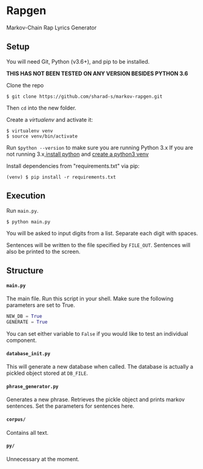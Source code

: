 

# Rapgen

Markov-Chain Rap Lyrics Generator

## Setup

You will need Git, Python (v3.6+), and pip to be installed.

**THIS HAS NOT BEEN TESTED ON ANY VERSION BESIDES PYTHON 3.6**

Clone the repo

```
$ git clone https://github.com/sharad-s/markov-rapgen.git
```
Then `cd` into the new folder.

Create a *virtualenv* and activate it:

```
$ virtualenv venv
$ source venv/bin/activate
```

Run `$python --version` to make sure you are running Python 3.x
If you are not running 3.x,[install python](https://www.python.org/downloads/) and
[create a python3 venv](https://stackoverflow.com/questions/23842713/using-python-3-in-virtualenv)

Install dependencies from "requirements.txt" via pip:

```
(venv) $ pip install -r requirements.txt
```

## Execution

Run `main.py`.

```
$ python main.py
```

You will be asked to input digits from a list.
Separate each digit with spaces.

Sentences will be written to the file specified by `FILE_OUT`.
Sentences will also be printed to the screen.


## Structure

#### `main.py`
The main file. Run this script in your shell.
Make sure the following parameters are set to True.

```python
NEW_DB = True
GENERATE = True
```

You can set either variable to `False` if you would like to test an individual component.

#### `database_init.py`
This will generate a new database when called.
The database is actually a pickled object stored at `DB_FILE`.


#### `phrase_generator.py`
Generates a new phrase.
Retrieves the pickle object and prints markov sentences.
Set the parameters for sentences here.

#### `corpus/`
Contains all text.

#### `py/`
Unnecessary at the moment.
